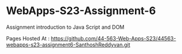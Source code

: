 
# WebApps-S23-Assignment-6
Assignment introduction to Java Script and DOM


Pages Hosted At : https://github.com/44-563-Web-Apps-S23/44563-webapps-s23-assignment6-SanthoshReddyvan.git